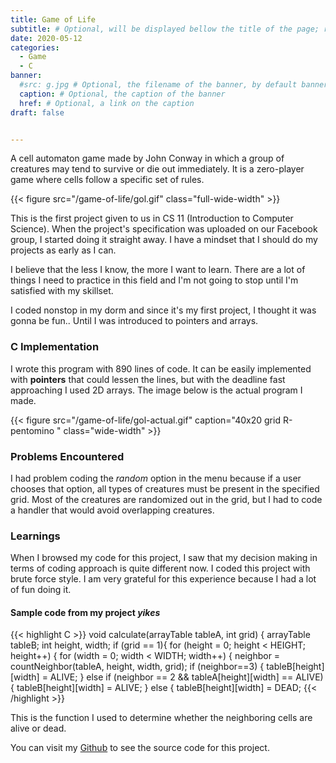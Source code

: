 ```yaml
---
title: Game of Life
subtitle: # Optional, will be displayed bellow the title of the page; remove this line to generate an automatic subtitle
date: 2020-05-12
categories:
  - Game
  - C
banner:
  #src: g.jpg # Optional, the filename of the banner, by default banner.jpg
  caption: # Optional, the caption of the banner
  href: # Optional, a link on the caption
draft: false


---
```


A cell automaton game made by John Conway in which a group of creatures may tend to survive or die out immediately. It is a zero-player game where cells follow a specific set of rules. 
<!--more--> 
{{< figure src="/game-of-life/gol.gif" class="full-wide-width" >}}

This is the first project given to us in CS 11 (Introduction to Computer Science). When the project's specification was uploaded on our Facebook group, I started doing it straight away. I have a mindset that I should do my projects as early as I can. 

I believe that the less I know, the more I want to learn. There are a lot of things I need to practice in this field and I'm not going to stop until I'm satisfied with my skillset.

I coded nonstop in my dorm and since it's my first project, I thought it was gonna be fun.. Until I was introduced to pointers and arrays.

### C Implementation 

I wrote this program with 890 lines of code. It can be easily implemented with **pointers** that could lessen the lines, but with the deadline fast approaching I used 2D arrays. The image below is the actual program I made. 

{{< figure src="/game-of-life/gol-actual.gif" caption="40x20 grid R-pentomino " class="wide-width" >}}

### Problems Encountered

I had problem coding the *random* option in the menu because if a user chooses that option, all types of creatures must be present in the specified grid. Most of the creatures are randomized out in the grid, but I had to code a handler that would avoid overlapping creatures.

### Learnings

When I browsed my code for this project, I saw that my decision making in terms of coding approach is quite different now. I coded this project with brute force style. I am very grateful for this experience because I had a lot of fun doing it. 

#### Sample code from my project *yikes*
{{< highlight C >}}
void calculate(arrayTable tableA, int grid) {
	arrayTable tableB;
	int height, width;
	if (grid == 1){
	for (height = 0; height < HEIGHT; height++) {
		for (width = 0; width < WIDTH; width++) {
			neighbor = countNeighbor(tableA, height, width, grid);
			if (neighbor==3) {
				tableB[height][width] = ALIVE;
			} else if (neighbor == 2 && tableA[height][width] == ALIVE) {
				tableB[height][width] = ALIVE;
			} else {
				tableB[height][width] = DEAD;
{{< /highlight >}}

This is the function I used to determine whether the neighboring cells are alive or dead. 

You can visit my [Github](https://github.com/bermylle) to see the source code for this project.